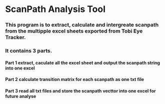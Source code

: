# ScanPath Analysis Tool
### This program is to extract, calculate  and intergreate scanpath from the multipple excel sheets exported from Tobi Eye Tracker.
### It contains 3 parts. 
#### Part 1 extract, caculate all the excel sheet and output the scanpath string into one excel
#### Part 2 calculate transition matrix for each scanpath as one txt file
#### Part 3 read all txt files and store the scanpath vecttor into one excel for future analyse
